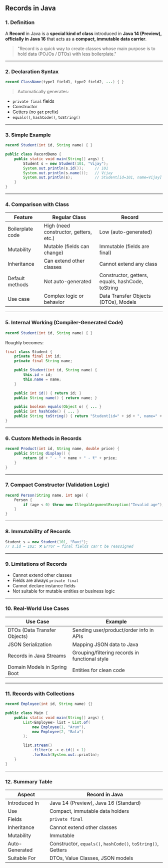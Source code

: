 

##  Records in Java

###  1. Definition

A **Record** in Java is a **special kind of class** introduced in **Java 14 (Preview), officially in Java 16** that acts as a **compact, immutable data carrier**.

>  "Record is a quick way to create classes whose main purpose is to hold data (POJOs / DTOs) with less boilerplate."

---

###  2. Declaration Syntax

```java
record ClassName(type1 field1, type2 field2, ...) { }
```

> Automatically generates:

* `private final` fields
* Constructor
* Getters (no `get` prefix)
* `equals()`, `hashCode()`, `toString()`

---

###  3. Simple Example

```java
record Student(int id, String name) { }

public class RecordDemo {
    public static void main(String[] args) {
        Student s = new Student(101, "Vijay");
        System.out.println(s.id());     // 101
        System.out.println(s.name());   // Vijay
        System.out.println(s);          // Student[id=101, name=Vijay]
    }
}
```

---

###  4. Comparison with Class

| Feature          | Regular Class                          | Record                                           |
| ---------------- | -------------------------------------- | ------------------------------------------------ |
| Boilerplate code | High (need constructor, getters, etc.) | Low (auto-generated)                             |
| Mutability       | Mutable (fields can change)            | Immutable (fields are final)                     |
| Inheritance      | Can extend other classes               | Cannot extend any class                          |
| Default methods  | Not auto-generated                     | Constructor, getters, equals, hashCode, toString |
| Use case         | Complex logic or behavior              | Data Transfer Objects (DTOs), Models             |

---

###  5. Internal Working (Compiler-Generated Code)

```java
record Student(int id, String name) { }
```

Roughly becomes:

```java
final class Student {
    private final int id;
    private final String name;

    public Student(int id, String name) {
        this.id = id;
        this.name = name;
    }

    public int id() { return id; }
    public String name() { return name; }

    public boolean equals(Object o) { ... }
    public int hashCode() { ... }
    public String toString() { return "Student[id=" + id + ", name=" + name + "]"; }
}
```

---

###  6. Custom Methods in Records

```java
record Product(int id, String name, double price) {
    public String display() {
        return id + " - " + name + " - ₹" + price;
    }
}
```

---

###  7. Compact Constructor (Validation Logic)

```java
record Person(String name, int age) {
    Person {
        if (age < 0) throw new IllegalArgumentException("Invalid age");
    }
}
```

---

###  8. Immutability of Records

```java
Student s = new Student(101, "Ravi");
// s.id = 102; ❌ Error – final fields can't be reassigned
```

---

###  9. Limitations of Records

* Cannot extend other classes
* Fields are always `private final`
* Cannot declare instance fields
* Not suitable for mutable entities or business logic

---

###  10. Real-World Use Cases

| Use Case                     | Example                                        |
| ---------------------------- | ---------------------------------------------- |
| DTOs (Data Transfer Objects) | Sending user/product/order info in APIs        |
| JSON Serialization           | Mapping JSON data to Java                      |
| Records in Java Streams      | Grouping/filtering records in functional style |
| Domain Models in Spring Boot | Entities for clean code                        |

---

### 11. Records with Collections

```java
record Employee(int id, String name) {}

public class Main {
    public static void main(String[] args) {
        List<Employee> list = List.of(
            new Employee(1, "Arun"),
            new Employee(2, "Bala")
        );

        list.stream()
            .filter(e -> e.id() > 1)
            .forEach(System.out::println);
    }
}
```

---

###  12. Summary Table

| Aspect         | Record in Java                                               |
| -------------- | ------------------------------------------------------------ |
| Introduced In  | Java 14 (Preview), Java 16 (Standard)                        |
| Use            | Compact, immutable data holders                              |
| Fields         | `private final`                                              |
| Inheritance    | Cannot extend other classes                                  |
| Mutability     | Immutable                                                    |
| Auto-Generated | Constructor, `equals()`, `hashCode()`, `toString()`, Getters |
| Suitable For   | DTOs, Value Classes, JSON models                             |

